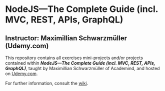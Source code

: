 # NodeJS&mdash;The Complete Guide (incl. MVC, REST, APIs, GraphQL)

## Instructor: Maximillian Schwarzmüller (Udemy.com)

This repository contains all exercises mini-projects and/or projects
contained within **_NodeJS&mdash;The Complete Guide (incl. MVC, REST,
APIs, GraphQL)_**, taught by Maximillian Schwarzmüller of Academind,
and hosted on [Udemy.com](https://www.udemy.com).

For further information, consult the
[wiki](https://github.com/RHieger/nodejs-the-complete-guide/wiki).

